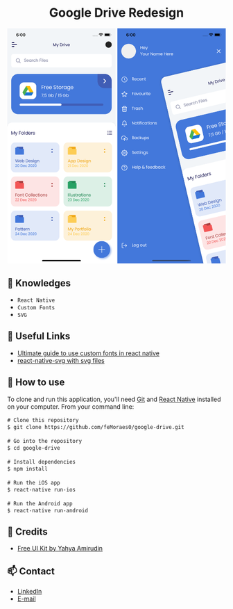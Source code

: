 <h1 align="center">Google Drive Redesign</h1>

<p align="center">
  <img width="250" src="https://raw.githubusercontent.com/feMoraes0/project-prints/master/google-drive/print-001.png">
  <img width="250" src="https://raw.githubusercontent.com/feMoraes0/project-prints/master/google-drive/print-002.png">
</p>

## :rocket: Knowledges
 - `React Native`
 - `Custom Fonts`
 - `SVG`

## :paperclip: Useful Links
 - [Ultimate guide to use custom fonts in react native](https://medium.com/@mehrankhandev/ultimate-guide-to-use-custom-fonts-in-react-native-77fcdf859cf4)
 - [react-native-svg with svg files](https://github.com/react-native-community/react-native-svg#use-with-svg-files)

## :book: How to use

To clone and run this application, you'll need [Git](https://git-scm.com/downloads) and [React Native](https://reactnative.dev/docs/getting-started) installed on your computer. From your command line:

```
# Clone this repository
$ git clone https://github.com/feMoraes0/google-drive.git

# Go into the repository
$ cd google-drive

# Install dependencies
$ npm install

# Run the iOS app
$ react-native run-ios

# Run the Android app
$ react-native run-android
```

## :link: Credits
 - [Free UI Kit by Yahya Amirudin](https://www.uistore.design/items/g-drive-free-ui-kit-for-figma/)

## :mailbox: Contact
  - <a target="_blank" href="https://www.linkedin.com/in/fernando-moraes-48a26916a/">LinkedIn</a>
  - <a target="_blank" href="mailto:fernandomoraes.lopes@gmail.com">E-mail</a>